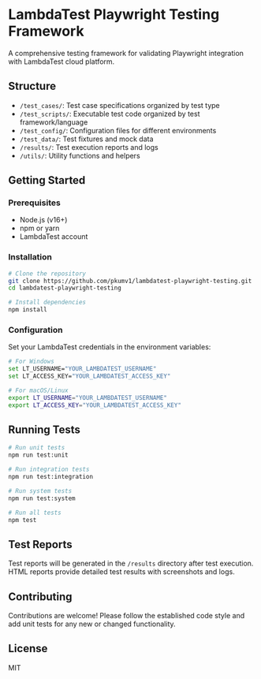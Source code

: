 # LambdaTest Playwright Testing Framework

A comprehensive testing framework for validating Playwright integration with LambdaTest cloud platform.

## Structure

- `/test_cases/`: Test case specifications organized by test type
- `/test_scripts/`: Executable test code organized by test framework/language
- `/test_config/`: Configuration files for different environments
- `/test_data/`: Test fixtures and mock data
- `/results/`: Test execution reports and logs
- `/utils/`: Utility functions and helpers

## Getting Started

### Prerequisites

- Node.js (v16+)
- npm or yarn
- LambdaTest account

### Installation

```bash
# Clone the repository
git clone https://github.com/pkumv1/lambdatest-playwright-testing.git
cd lambdatest-playwright-testing

# Install dependencies
npm install
```

### Configuration

Set your LambdaTest credentials in the environment variables:

```bash
# For Windows
set LT_USERNAME="YOUR_LAMBDATEST_USERNAME"
set LT_ACCESS_KEY="YOUR_LAMBDATEST_ACCESS_KEY"

# For macOS/Linux
export LT_USERNAME="YOUR_LAMBDATEST_USERNAME"
export LT_ACCESS_KEY="YOUR_LAMBDATEST_ACCESS_KEY"
```

## Running Tests

```bash
# Run unit tests
npm run test:unit

# Run integration tests
npm run test:integration

# Run system tests
npm run test:system

# Run all tests
npm test
```

## Test Reports

Test reports will be generated in the `/results` directory after test execution. HTML reports provide detailed test results with screenshots and logs.

## Contributing

Contributions are welcome! Please follow the established code style and add unit tests for any new or changed functionality.

## License

MIT